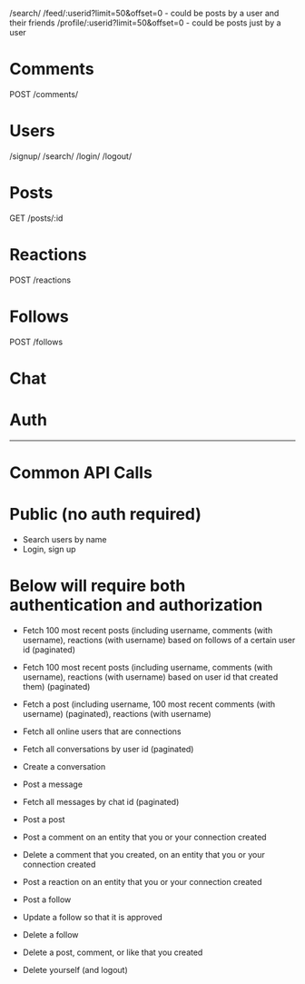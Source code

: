 /search/
/feed/:userid?limit=50&offset=0 - could be posts by a user and their friends
/profile/:userid?limit=50&offset=0 - could be posts just by a user

# Comments

POST /comments/

# Users

/signup/
/search/
/login/
/logout/
    
# Posts

GET /posts/:id

# Reactions

POST /reactions

# Follows

POST /follows

# Chat

# Auth


----

# Common API Calls

# Public (no auth required)

- Search users by name
- Login, sign up

# Below will require both authentication and authorization

- Fetch 100 most recent posts (including username, comments (with username), reactions (with username) based on follows of a certain user id (paginated)

- Fetch 100 most recent posts (including username, comments (with username), reactions (with username) based on user id that created them) (paginated)

- Fetch a post (including username, 100 most recent comments (with username) (paginated), reactions (with username)

- Fetch all online users that are connections
- Fetch all conversations by user id (paginated)
- Create a conversation
- Post a message
- Fetch all messages by chat id (paginated)

- Post a post
- Post a comment on an entity that you or your connection created
- Delete a comment that you created, on an entity that you or your connection created
- Post a reaction on an entity that you or your connection created

- Post a follow
- Update a follow so that it is approved
- Delete a follow

- Delete a post, comment, or like that you created
- Delete yourself (and logout)

